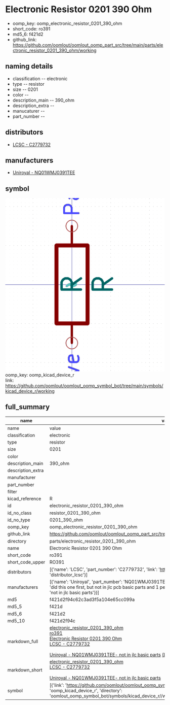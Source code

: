 # Electronic Resistor 0201 390 Ohm

  
* oomp_key: oomp_electronic_resistor_0201_390_ohm 
* short_code: ro391
* md5_6: f421d2  
* github_link: https://github.com/oomlout/oomlout_oomp_part_src/tree/main/parts/electronic_resistor_0201_390_ohm/working  
## naming details
* classification -- electronic
* type -- resistor
* size -- 0201
* color -- 
* description_main -- 390_ohm
* description_extra -- 
* manucaturer -- 
* part_number -- 

## distributors
* [LCSC - C2779732](https://lcsc.com/product-detail/C2779732.html)  

## manufacturers
* [Uniroyal - NQ01WMJ0391TEE]()  

## symbol

![](symbol/0/working/working_600.png)  
oomp_key: oomp_kicad_device_r  
link: https://github.com/oomlout/oomlout_oomp_symbol_bot/tree/main/symbols/kicad_device_r/working  


## full_summary
| name | value | 
| --- | --- | 
| name | value | 
| classification | electronic | 
| type | resistor | 
| size | 0201 | 
| color |  | 
| description_main | 390_ohm | 
| description_extra |  | 
| manufacturer |  | 
| part_number |  | 
| filter |  | 
| kicad_reference | R | 
| id | electronic_resistor_0201_390_ohm | 
| id_no_class | resistor_0201_390_ohm | 
| id_no_type | 0201_390_ohm | 
| oomp_key | oomp_electronic_resistor_0201_390_ohm | 
| github_link | https://github.com/oomlout/oomlout_oomp_part_src/tree/main/parts/electronic_resistor_0201_390_ohm/working | 
| directory | parts/electronic_resistor_0201_390_ohm | 
| name | Electronic Resistor 0201 390 Ohm | 
| short_code | ro391 | 
| short_code_upper | RO391 | 
| distributors | [{'name': 'LCSC', 'part_number': 'C2779732', 'link': 'https://lcsc.com/product-detail/C2779732.html', 'id': 'distributor_lcsc'}] | 
| manufacturers | [{'name': 'Uniroyal', 'part_number': 'NQ01WMJ0391TEE', 'link': '', 'id': 'manufacturer_uniroyal', 'note': {'reason': 'did this one first, but not in jlc pcb basic parts and 1 percent are and they are the same price', 'reason_short': 'not in jlc basic parts'}}] | 
| md5 | f421d2f94c62c3ad3f5a104e65cc099a | 
| md5_5 | f421d | 
| md5_6 | f421d2 | 
| md5_10 | f421d2f94c | 
| markdown_full | [electronic_resistor_0201_390_ohm](https://github.com/oomlout/oomlout_oomp_part_src/tree/main/parts/electronic_resistor_0201_390_ohm/working)<br>[ro391](https://github.com/oomlout/oomlout_oomp_part_src/tree/main/parts/electronic_resistor_0201_390_ohm/working)<br>[Electronic Resistor 0201 390 Ohm](https://github.com/oomlout/oomlout_oomp_part_src/tree/main/parts/electronic_resistor_0201_390_ohm/working)<br>[LCSC - C2779732<br>](https://lcsc.com/product-detail/C2779732.html)<br>[Uniroyal - NQ01WMJ0391TEE- not in jlc basic parts]() [(L)  ](https://www.lcsc.com/search?q=NQ01WMJ0391TEE)[(D)  ](https://www.digikey.com/en/products?keywords=NQ01WMJ0391TEE)[(M)  ](https://www.mouser.com/Search/Refine?Keyword=NQ01WMJ0391TEE)[(N)  ](https://www.newark.com/search?st=NQ01WMJ0391TEE)[(SZ)  ](https://so.szlcsc.com/global.html?k=NQ01WMJ0391TEE)<br> | 
| markdown_short | [electronic_resistor_0201_390_ohm](https://github.com/oomlout/oomlout_oomp_part_src/tree/main/parts/electronic_resistor_0201_390_ohm/working)<br>[LCSC - C2779732<br>](https://lcsc.com/product-detail/C2779732.html)<br>[Uniroyal - NQ01WMJ0391TEE- not in jlc basic parts]() | 
| symbol | [{'link': 'https://github.com/oomlout/oomlout_oomp_symbol_bot/tree/main/symbols/kicad_device_r', 'oomp_key': 'oomp_kicad_device_r', 'directory': 'oomlout_oomp_symbol_bot/symbols/kicad_device_r//working/working.kicad_sym'}] | 
